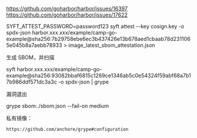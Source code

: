 https://github.com/goharbor/harbor/issues/16397
https://github.com/goharbor/harbor/issues/17622


SYFT_ATTEST_PASSWORD=password123 syft attest --key cosign.key -o spdx-json harbor.xxx.xxx/example/camp-go-example@sha256:7b29758ebe6ec3b437426e13b678aed1cbaab78d2311065e045b8a7aebb78933 > image_latest_sbom_attestation.json

生成 SBOM，并扫描

syft harbor.xxx.xxx/example/camp-go-example@sha256:93082bbaf6815c1269ce1346ab5c0e54324f59abf68a7b17b986ddf571dc3a3c -o spdx-json | grype


漏洞退出

grype sbom:./sbom.json --fail-on medium

私有镜像：

```
https://github.com/anchore/grype#configuration
```